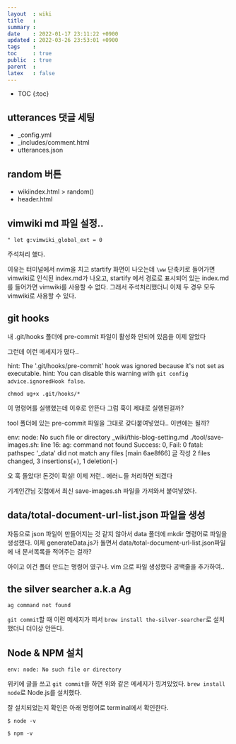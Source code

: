 ```yaml
---
layout  : wiki
title   : 
summary : 
date    : 2022-01-17 23:11:22 +0900
updated : 2022-03-26 23:53:01 +0900
tags    : 
toc     : true
public  : true
parent  : 
latex   : false
---
```

* TOC
{:toc}

## utterances 댓글 세팅
- _config.yml
- _includes/comment.html
- utterances.json

## random 버튼
- wikiindex.html > random()
- header.html

## vimwiki md 파일 설정..

```
" let g:vimwiki_global_ext = 0
```

주석처리 했다.

이유는 터미널에서 nvim을 치고 startify 화면이 나오는데 `\ww` 단축키로 들어가면 vimwiki로 인식된 index.md가 나오고, startify 에서 경로로 표시되어 있는 index.md를 들어가면 vimwiki를 사용할 수 없다. 그래서 주석처리했더니 이제 두 경우 모두 vimwiki로 사용할 수 있다.

## git hooks

내 .git/hooks 폴더에 pre-commit 파일이 활성화 안되어 있음을 이제 알았다

그런데 이런 메세지가 떴다..
>
hint: The '.git/hooks/pre-commit' hook was ignored because it's not set as executable.
hint: You can disable this warning with `git config advice.ignoredHook false`.
>

```
chmod ug+x .git/hooks/*
```

이 명령어를 실행했는데 이후로 안뜬다 그럼 훅이 제대로 실행된걸까?

tool 폴더에 있는 pre-commit 파일을 그대로 갖다붙여넣었다.. 이번에는 될까?

>
env: node: No such file or directory
_wiki/this-blog-setting.md
./tool/save-images.sh: line 16: ag: command not found
Success: 0, Fail: 0
fatal: pathspec '_data' did not match any files
[main 6ae8f66] 글 작성
 2 files changed, 3 insertions(+), 1 deletion(-)
>

오 훅 돌았다! 돈것이 확실! 이제 저런.. 에러ㄴ들 처리하면 되겠다

기계인간님 깃헙에서 최신 save-images.sh 파일을 가져와서 붙여넣었다.

## data/total-document-url-list.json 파일을 생성

자동으로 json 파일이 만들어지는 것 같지 않아서 data 폴더에 mkdir 명령어로 파일을 생성했다. 이제 generateData.js가 돌면서 data/total-document-url-list.json파일에 내 문서목록을 적어주는 걸까?

아이고 이건 폴더 만드는 명령어 였구나. vim 으로 파일 생성했다 공백줄을 추가하여..

## the silver searcher a.k.a Ag
```
ag command not found
```

`git commit`할 때 이런 메세지가 떠서 `brew install the-silver-searcher`로 설치했더니 더이상 안뜬다.
## Node & NPM 설치

```
env: node: No such file or directory
```

위키에 글을 쓰고 `git commit`을 하면 위와 같은 메세지가 낑겨있었다.
`brew install node`로 Node.js를 설치했다.

잘 설치되었는지 확인은 아래 명령어로 terminal에서 확인한다.
```
$ node -v

$ npm -v
```

